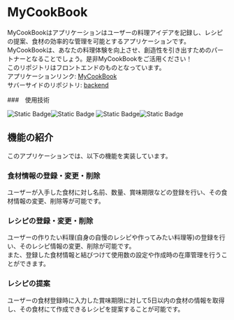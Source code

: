 # MyCookBook

MyCookBookはアプリケーションはユーザーの料理アイデアを記録し、レシピの提案、食材の効率的な管理を可能とするアプリケーションです。  
MyCookBookは、あなたの料理体験を向上させ、創造性を引き出すためのパートナーとなることでしょう。是非MyCookBookをご活用ください！  
このリポジトリはフロントエンドのものとなっています。  
アプリケーションリンク: [MyCookBook](http://mycooookbook.com:3000)  
サバーサイドのリポジトリ: [backend](https://github.com/Gatch-you/menu_proposer_backend)

###　使用技術

![Static Badge](https://img.shields.io/badge/npm-9.6.7-green)![Static Badge](https://img.shields.io/badge/typescript-4.9.4-blue)
![Static Badge](https://img.shields.io/badge/react-18.2.0-red)![Static Badge](https://img.shields.io/badge/AWS-EC2,Route53-yellow)

## 機能の紹介

このアプリケーションでは、以下の機能を実装しています。

### 食材情報の登録・変更・削除
ユーザーが入手した食材に対し名前、数量、賞味期限などの登録を行い、その食材情報の変更、削除等が可能です。

### レシピの登録・変更・削除
ユーザーの作りたい料理(自身の自慢のレシピや作ってみたい料理等)の登録を行い、そのレシピ情報の変更、削除が可能です。  
また、登録した食材情報と結びつけて使用数の設定や作成時の在庫管理を行うことができます。

### レシピの提案
ユーザーの食材登録時に入力した賞味期限に対して5日以内の食材の情報を取得し、その食材にて作成できるレシピを提案することが可能です。

